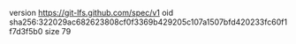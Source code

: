 version https://git-lfs.github.com/spec/v1
oid sha256:322029ac682623808cf0f3369b429205c107a1507bfd420233fc60f1f7d3f5b0
size 79

